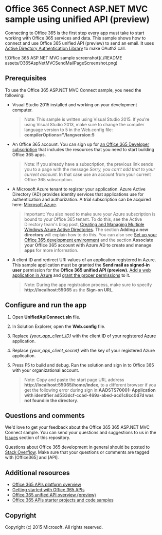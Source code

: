 # Office 365 Connect ASP.NET MVC sample using unified API (preview)

Connecting to Office 365 is the first step every app must take to start working with Office 365 services and data. This sample shows how to connect and use Office 365 unified API (preview) to send an email. It uses [Active Directory Authentication Library](https://msdn.microsoft.com/en-us/library/azure/jj573266.aspx) to make OAuth2 call.

![Office 365 ASP.NET MVC sample screenshot](./README assets/O365AspNetMVCSendMailPageScreenshot.png)

## Prerequisites

To use the Office 365 ASP.NET MVC Connect sample, you need the following:
* Visual Studio 2015 installed and working on your development computer. 

     > Note: This sample is written using Visual Studio 2015. If you're using Visual Studio 2013, make sure to change the compiler language version to 5 in the Web.config file:  **compilerOptions="/langversion:5**
* An Office 365 account. You can sign up for [an Office 365 Developer subscription](https://portal.office.com/Signup/Signup.aspx?OfferId=6881A1CB-F4EB-4db3-9F18-388898DAF510&DL=DEVELOPERPACK&ali=1#0) that includes the resources that you need to start building Office 365 apps.

     > Note: If you already have a subscription, the previous link sends you to a page with the message *Sorry, you can’t add that to your current account*. In that case use an account from your current Office 365 subscription.
* A Microsoft Azure tenant to register your application. Azure Active Directory (AD) provides identity services that applications use for authentication and authorization. A trial subscription can be acquired here: [Microsoft Azure](https://account.windowsazure.com/SignUp).

     > Important: You also need to make sure your Azure subscription is bound to your Office 365 tenant. To do this, see the Active Directory team's blog post, [Creating and Managing Multiple Windows Azure Active Directories](http://blogs.technet.com/b/ad/archive/2013/11/08/creating-and-managing-multiple-windows-azure-active-directories.aspx). The section **Adding a new directory** will explain how to do this. You can also see [Set up your Office 365 development environment](https://msdn.microsoft.com/office/office365/howto/setup-development-environment#bk_CreateAzureSubscription) and the section **Associate your Office 365 account with Azure AD to create and manage apps** for more information.
* A client ID and redirect URI values of an application registered in Azure. This sample application must be granted the **Send mail as signed-in user** permission for the **Office 365 unified API (preview)**. [Add a web application in Azure](https://msdn.microsoft.com/office/office365/HowTo/add-common-consent-manually#bk_RegisterWebApp) and [grant the proper permissions](https://github.com/OfficeDev/O365-AspNetMVC-Unified-API-Connect/wiki/Grant-permissions-to-the-Connect-application-in-Azure) to it.

     > Note: During the app registration process, make sure to specify **http://localhost:55065** as the **Sign-on URL**.  

## Configure and run the app
1. Open **UnifiedApiConnect.sln** file. 
2. In Solution Explorer, open the **Web.config** file. 
3. Replace *{your_app_client_ID}* with the client ID of your registered Azure application.
4. Replace *{your_app_client_secret}* with the key of your registered Azure application.
3. Press F5 to build and debug. Run the solution and sign in to Office 365 with your organizational account.

     > Note: Copy and paste the start page URL address **http://localhost:55065/home/index**, to a different browser if you get the following error during sign in:**AADSTS70001: Application with identifier ad533dcf-ccad-469a-abed-acd1c8cc0d7d was not found in the directory**.

## Questions and comments

We'd love to get your feedback about the Office 365 365 ASP.NET MVC Connect sample. You can send your questions and suggestions to us in the [Issues](https://github.com/OfficeDev/O365-AspNetMVC-Unified-API-Connect/issues) section of this repository.

Questions about Office 365 development in general should be posted to [Stack Overflow](http://stackoverflow.com/questions/tagged/Office365+API). Make sure that your questions or comments are tagged with [Office365] and [API].
  
## Additional resources

* [Office 365 APIs platform overview](https://msdn.microsoft.com/office/office365/howto/platform-development-overview)
* [Getting started with Office 365 APIs](http://dev.office.com/getting-started/office365apis)
* [Office 365 unified API overview (preview)](https://msdn.microsoft.com/office/office365/HowTo/office-365-unified-api-overview)
* [Office 365 APIs starter projects and code samples](https://msdn.microsoft.com/office/office365/howto/starter-projects-and-code-samples)

## Copyright
Copyright (c) 2015 Microsoft. All rights reserved.
